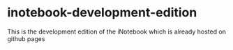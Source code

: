 # inotebook-development-edition
This is the development edition of the iNotebook which is already hosted on github pages
